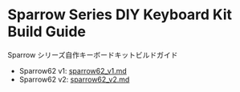 # Sparrow Series DIY Keyboard Kit Build Guide

Sparrow シリーズ自作キーボードキットビルドガイド

- Sparrow62 v1: [sparrow62_v1.md](./sparrow62_v1.md)
- Sparrow62 v2: [sparrow62_v2.md](./sparrow62_v2.md)
